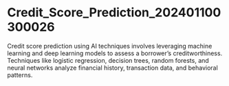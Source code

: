 # Credit_Score_Prediction_202401100300026
Credit score prediction using AI techniques involves leveraging machine learning and deep learning models to assess a borrower’s creditworthiness. Techniques like logistic regression, decision trees, random forests, and neural networks analyze financial history, transaction data, and behavioral patterns.
